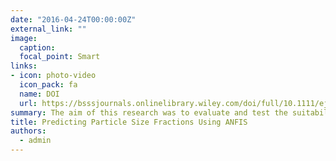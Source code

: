 ```yaml
---
date: "2016-04-24T00:00:00Z"
external_link: ""
image:
  caption: 
  focal_point: Smart
links:
- icon: photo-video
  icon_pack: fa
  name: DOI
  url: https://bsssjournals.onlinelibrary.wiley.com/doi/full/10.1111/ejss.12382
summary: The aim of this research was to evaluate and test the suitability of spline functions and spatial data-mining models to predict vertical and horizontal distributions of soil PSFs. In addition, we explored whether improvements in prediction could be achieved with the use of two techniques for input selection (i.e. ant colony optimization and correlation-based feature selection). 
title: Predicting Particle Size Fractions Using ANFIS
authors: 
  - admin
---
```

